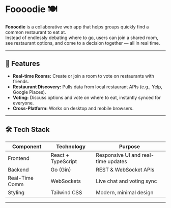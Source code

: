 # Foooodie 🍽️

**Foooodie** is a collaborative web app that helps groups quickly find a common restaurant to eat at.  
Instead of endlessly debating where to go, users can join a shared room, see restaurant options, and come to a decision together — all in real time.

---

## 🚀 Features
- **Real-time Rooms:** Create or join a room to vote on restaurants with friends.
- **Restaurant Discovery:** Pulls data from local restaurant APIs (e.g., Yelp, Google Places).
- **Voting:** Discuss options and vote on where to eat, instantly synced for everyone.
- **Cross-Platform:** Works on desktop and mobile browsers.

---

## 🛠 Tech Stack
| Component      | Technology        | Purpose                           |
|----------------|-------------------|-----------------------------------|
| Frontend        | React + TypeScript | Responsive UI and real-time updates |
| Backend         | Go (Gin)           | REST & WebSocket APIs              |
| Real-Time Comm  | WebSockets         | Live chat and voting sync          |
| Styling         | Tailwind CSS       | Modern, minimal design             |

---
